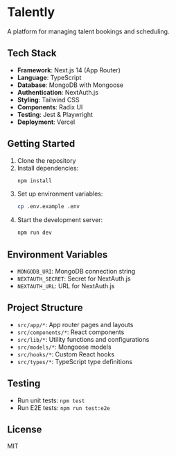 # Talently

A platform for managing talent bookings and scheduling.

## Tech Stack

- **Framework**: Next.js 14 (App Router)
- **Language**: TypeScript
- **Database**: MongoDB with Mongoose
- **Authentication**: NextAuth.js
- **Styling**: Tailwind CSS
- **Components**: Radix UI
- **Testing**: Jest & Playwright
- **Deployment**: Vercel

## Getting Started

1. Clone the repository
2. Install dependencies:
   ```bash
   npm install
   ```
3. Set up environment variables:
   ```bash
   cp .env.example .env
   ```
4. Start the development server:
   ```bash
   npm run dev
   ```

## Environment Variables

- `MONGODB_URI`: MongoDB connection string
- `NEXTAUTH_SECRET`: Secret for NextAuth.js
- `NEXTAUTH_URL`: URL for NextAuth.js

## Project Structure

- `src/app/*`: App router pages and layouts
- `src/components/*`: React components
- `src/lib/*`: Utility functions and configurations
- `src/models/*`: Mongoose models
- `src/hooks/*`: Custom React hooks
- `src/types/*`: TypeScript type definitions

## Testing

- Run unit tests: `npm test`
- Run E2E tests: `npm run test:e2e`

## License

MIT
